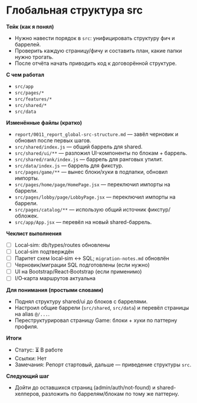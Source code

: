 # Глобальная структура src

**Тейк (как я понял)**
- Нужно навести порядок в `src`: унифицировать структуру фич и баррелей.
- Проверить каждую страницу/фичу и составить план, какие папки нужно трогать.
- После отчёта начать приводить код к договорённой структуре.

**С чем работал**
- `src/app`
- `src/pages/*`
- `src/features/*`
- `src/shared/*`
- `src/data`

**Изменённые файлы (кратко)**
- `report/0011_report_global-src-structure.md` — завёл черновик и обновил после первых шагов.
- `src/shared/index.js` — общий баррель для shared.
- `src/shared/ui/**` — разложил UI-компоненты по блокам + баррель.
- `src/shared/rank/index.js` — баррель для ранговых утилит.
- `src/data/index.js` — баррель для фикстур.
- `src/pages/game/**` — вынес блоки/хуки в подпапки, обновил импорты.
- `src/pages/home/page/HomePage.jsx` — переключил импорты на баррели.
- `src/pages/lobby/page/LobbyPage.jsx` — переключил импорты на баррели.
- `src/pages/catalog/**` — использую общий источник фикстур/обложек.
- `src/app/App.jsx` — перевёл на новый shared-баррель.

**Чеклист выполнения**
- [ ] Local‑sim: db/types/routes обновлены
- [ ] Local‑sim подтверждён
- [ ] Паритет схем local‑sim ↔ SQL; `migration-notes.md` обновлён
- [ ] Черновик/миграции SQL подготовлены (если нужно)
- [ ] UI на Bootstrap/React‑Bootstrap (если применимо)
- [ ] I/O‑карта маршрутов актуальна

**Для понимания (простыми словами)**
- Поднял структуру shared/ui до блоков с баррелями.
- Настроил общие баррели (`src/shared`, `src/data`) и перевёл страницы на alias `@/...`.
- Переструктурировал страницу Game: блоки + хуки по паттерну профиля.

**Итоги**
- Статус: ⏳ В работе
- Ссылки: Нет
- Замечания: Репорт стартовый, дальше — приведение структуры `src`.

**Следующий шаг**
- Дойти до оставшихся страниц (admin/auth/not-found) и shared-хелперов, разложить по баррелям/блокам по тому же паттерну.
